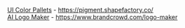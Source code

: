 [UI Color Pallets](https://pigment.shapefactory.co/) - https://pigment.shapefactory.co/<br>
[AI Logo Maker](https://www.brandcrowd.com/logo-maker) - https://www.brandcrowd.com/logo-maker<br>

